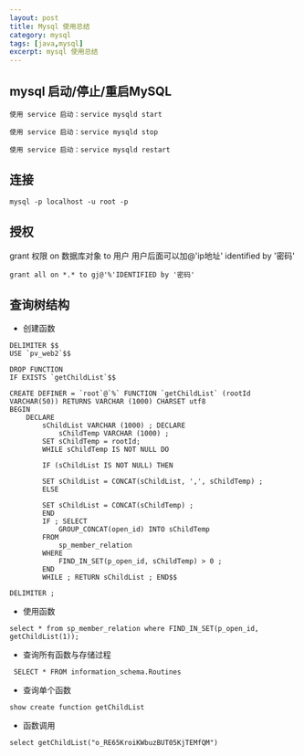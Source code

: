 ```yaml
---
layout: post
title: Mysql 使用总结
category: mysql
tags: [java,mysql]
excerpt: mysql 使用总结
---
```


## mysql 启动/停止/重启MySQL

```
使用 service 启动：service mysqld start

使用 service 启动：service mysqld stop

使用 service 启动：service mysqld restart

```

## 连接
```
mysql -p localhost -u root -p
```

## 授权
grant 权限 on 数据库对象 to 用户
用户后面可以加@'ip地址' identified by '密码'
```
grant all on *.* to gj@'%'IDENTIFIED by '密码'
```

## 查询树结构

- 创建函数
```
DELIMITER $$
USE `pv_web2`$$

DROP FUNCTION
IF EXISTS `getChildList`$$

CREATE DEFINER = `root`@`%` FUNCTION `getChildList` (rootId VARCHAR(50)) RETURNS VARCHAR (1000) CHARSET utf8
BEGIN
	DECLARE
		sChildList VARCHAR (1000) ; DECLARE
			sChildTemp VARCHAR (1000) ;
		SET sChildTemp = rootId;
		WHILE sChildTemp IS NOT NULL DO

		IF (sChildList IS NOT NULL) THEN

		SET sChildList = CONCAT(sChildList, ',', sChildTemp) ;
		ELSE

		SET sChildList = CONCAT(sChildTemp) ;
		END
		IF ; SELECT
			GROUP_CONCAT(open_id) INTO sChildTemp
		FROM
			sp_member_relation
		WHERE
			FIND_IN_SET(p_open_id, sChildTemp) > 0 ;
		END
		WHILE ; RETURN sChildList ; END$$

DELIMITER ;
```

- 使用函数
```
select * from sp_member_relation where FIND_IN_SET(p_open_id, getChildList(1));
```

- 查询所有函数与存储过程
```
 SELECT * FROM information_schema.Routines
```

- 查询单个函数
```
show create function getChildList
```

- 函数调用
```
select getChildList("o_RE65KroiKWbuzBUT05KjTEMfQM")
```